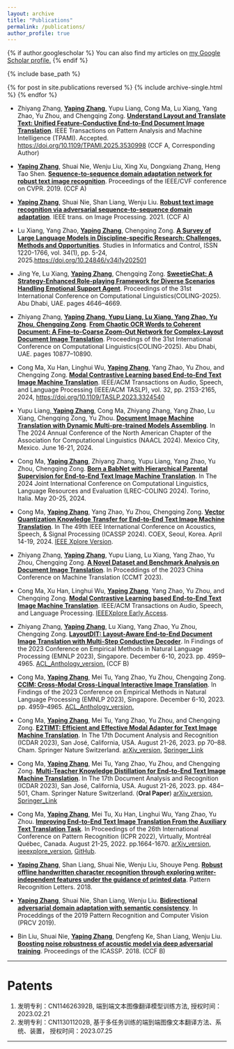```yaml
---
layout: archive
title: "Publications"
permalink: /publications/
author_profile: true
---
```


{% if author.googlescholar %}
  You can also find my articles on <u><a href="{{author.googlescholar}}">my Google Scholar profile</a>.</u>
{% endif %}

{% include base_path %}

{% for post in site.publications reversed %}
  {% include archive-single.html %}
{% endfor %}


- Zhiyang Zhang, **<u>Yaping Zhang</u>**, Yupu Liang, Cong Ma, Lu Xiang, Yang Zhao, Yu Zhou, and Chengqing Zong. **<u>Understand Layout and Translate Text: Unified Feature-Conductive End-to-End Document Image Translation</u>**. IEEE Transactions on Pattern Analysis and Machine Intelligence (TPAMI). Accepted. https://doi.org/10.1109/TPAMI.2025.3530998 (CCF A, Corresponding Author)

- **<u> Yaping Zhang</u>**, Shuai Nie, Wenju Liu, Xing Xu, Dongxiang Zhang, Heng Tao Shen. **<u>Sequence-to-sequence domain adaptation network for robust text image recognition</u>**. Proceedings of the IEEE/CVF conference on CVPR. 2019. (CCF A)

- **<u> Yaping Zhang</u>**, Shuai Nie, Shan Liang, Wenju Liu. **<u>Robust text image recognition via adversarial sequence-to-sequence domain adaptation</u>**. IEEE trans. on Image Processing. 2021. (CCF A)

- Lu Xiang, Yang Zhao, **<u>Yaping Zhang</u>**, Chengqing Zong. **<u>A Survey of Large Language Models in Discipline-specific Research: Challenges, Methods and Opportunities</u>**. Studies in Informatics and Control, ISSN 1220-1766, vol. 34(1), pp. 5-24, 2025.https://doi.org/10.24846/v34i1y202501

- Jing Ye, Lu Xiang, **<u>Yaping Zhang</u>**, Chengqing Zong. **<u>SweetieChat: A Strategy-Enhanced Role-playing Framework for Diverse Scenarios Handling Emotional Support Agent</u>**. Proceedings of the 31st International Conference on Computational Linguistics(COLING-2025). Abu Dhabi, UAE. pages 4646–4669.

- Zhiyang Zhang, **<u>Yaping Zhang, Yupu Liang, Lu Xiang, Yang Zhao, Yu Zhou, Chengqing Zong</u>**. **<u>From Chaotic OCR Words to Coherent Document: A Fine-to-Coarse Zoom-Out Network for Complex-Layout Document Image Translation</u>**. Proceedings of the 31st International Conference on Computational Linguistics(COLING-2025). Abu Dhabi, UAE. pages 10877–10890.

- Cong Ma, Xu Han, Linghui Wu, **<u>Yaping Zhang</u>**, Yang Zhao, Yu Zhou, and Chengqing Zong. **<u>Modal Contrastive Learning based End-to-End Text Image Machine Translation</u>**. IEEE/ACM Transactions on Audio, Speech, and Language Processing (IEEE/ACM TASLP), vol. 32, pp. 2153-2165, 2024, https://doi.org/10.1109/TASLP.2023.3324540



- Yupu Liang,**<u> Yaping Zhang</u>**, Cong Ma, Zhiyang Zhang, Yang Zhao, Lu Xiang, Chengqing Zong, Yu Zhou. **<u>Document Image Machine Translation with Dynamic Multi-pre-trained Models Assembling</u>**. In The 2024 Annual Conference of the North American Chapter of the Association for Computational Linguistics (NAACL 2024). Mexico City, Mexico. June 16-21, 2024.

- Cong Ma, **<u>Yaping Zhang</u>**, Zhiyang Zhang, Yupu Liang, Yang Zhao, Yu Zhou, Chengqing Zong. **<u>Born a BabNet with Hierarchical Parental Supervision for End-to-End Text Image Machine Translation</u>**. In The 2024 Joint International Conference on Computational Linguistics, Language Resources and Evaluation (LREC-COLING 2024). Torino, Italia. May 20-25, 2024.

- Cong Ma, **<u>Yaping Zhang</u>**, Yang Zhao, Yu Zhou, Chengqing Zong. **<u>Vector Quantization Knowledge Transfer for End-to-End Text Image Machine Translation</u>**. In The 49th IEEE International Conference on Acoustics, Speech, & Signal Processing (ICASSP 2024). COEX, Seoul, Korea. April 14-19, 2024.  [IEEE Xplore Version](https://ieeexplore.ieee.org/document/10447334).

- Zhiyang Zhang, **<u>Yaping Zhang</u>**, Yupu Liang, Lu Xiang, Yang Zhao, Yu Zhou, Chengqing Zong. **<u>A Novel Dataset and Benchmark Analysis on Document Image Translation</u>**. In Proceddings of the 2023 China Conference on Machine Translation (CCMT 2023).

- Cong Ma, Xu Han, Linghui Wu, **<u>Yaping Zhang</u>**, Yang Zhao, Yu Zhou, and Chengqing Zong. **<u>Modal Contrastive Learning based End-to-End Text Image Machine Translation</u>**. IEEE/ACM Transactions on Audio, Speech, and Language Processing. [IEEEXplore Early Access](https://ieeexplore.ieee.org/document/10284997/).

- Zhiyang Zhang, **<u>Yaping Zhang</u>**, Lu Xiang, Yang Zhao, Yu Zhou, Chengqing Zong. **<u>LayoutDIT: Layout-Aware End-to-End Document Image Translation with Multi-Step Conductive Decoder</u>**. In Findings of the 2023 Conference on Empirical Methods in Natural Language Processing (EMNLP 2023), Singapore. December 6-10, 2023. pp. 4959–4965. [ACL_Anthology_version.](https://aclanthology.org/2023.findings-emnlp.330/) (CCF B)

- Cong Ma, **<u>Yaping Zhang</u>**, Mei Tu, Yang Zhao, Yu Zhou, Chengqing Zong. **<u>CCIM: Cross-Modal Cross-Lingual Interactive Image Translation</u>**. In Findings of the 2023 Conference on Empirical Methods in Natural Language Processing (EMNLP 2023), Singapore. December 6-10, 2023. pp. 4959–4965. [ACL_Anthology_version.](https://aclanthology.org/2023.findings-emnlp.330/)


- Cong Ma, **<u>Yaping Zhang</u>**, Mei Tu, Yang Zhao, Yu Zhou, and Chengqing Zong. **<u>E2TIMT: Efficient and Effective Modal Adapter for Text Image Machine Translation</u>**. In The 17th Document Analysis and Recognition (ICDAR 2023), San José, California, USA. August 21-26, 2023. pp 70–88. Cham. Springer Nature Switzerland.  [arXiv_version](https://arxiv.org/abs/2305.05166), [Springer_Link](https://link.springer.com/chapter/10.1007/978-3-031-41731-3_5)

- Cong Ma, **<u>Yaping Zhang</u>**, Mei Tu, Yang Zhao, Yu Zhou, and Chengqing Zong. **<u>Multi-Teacher Knowledge Distillation for End-to-End Text Image Machine Translation</u>**. In The 17th Document Analysis and Recognition (ICDAR 2023), San José, California, USA. August 21-26, 2023. pp. 484–501, Cham. Springer Nature Switzerland. (**Oral Paper**) [arXiv_version](https://arxiv.org/abs/2305.05226), [Springer_Link](https://link.springer.com/chapter/10.1007/978-3-031-41676-7_28)

- Cong Ma, **<u>Yaping Zhang</u>**, Mei Tu, Xu Han, Linghui Wu, Yang Zhao, Yu Zhou. **<u>Improving End-to-End Text Image Translation From the Auxiliary Text Translation Task</u>**. In Proceedings of the 26th International Conference on Pattern Recognition (ICPR 2022), Virtually, Montréal Québec, Canada. August 21-25, 2022. pp.1664-1670. [arXiv_version](http://arxiv.org/abs/2210.03887), [ieeexplore_version](https://ieeexplore.ieee.org/document/9956695/), [GitHub](https://github.com/EriCongMa/E2E_TIT_With_MT).

- **<u>Yaping Zhang</u>**, Shan Liang, Shuai Nie, Wenju Liu, Shouye Peng.  **<u>Robust offline handwritten character recognition through exploring writer-independent features under the guidance of printed data</u>**. Pattern Recognition Letters. 2018. 

- **<u>Yaping Zhang</u>**, Shuai Nie, Shan Liang, Wenju Liu.  **<u>Bidirectional adversarial domain adaptation with semantic consistency</u>**. In Proceddings of the 2019 Pattern Recognition and Computer Vision (PRCV 2019).

- Bin Liu, Shuai Nie, **<u>Yaping Zhang</u>**, Dengfeng Ke, Shan Liang, Wenju Liu.  **<u>Boosting noise robustness of acoustic model via deep adversarial training</u>**.  Proceedings of the ICASSP. 2018. (CCF B)

---

# Patents

1. 发明专利：CN114626392B, 端到端文本图像翻译模型训练方法, 授权时间：2023.02.21
2. 发明专利：CN113011202B, 基于多任务训练的端到端图像文本翻译方法、系统、装置， 授权时间：2023.07.25

---
